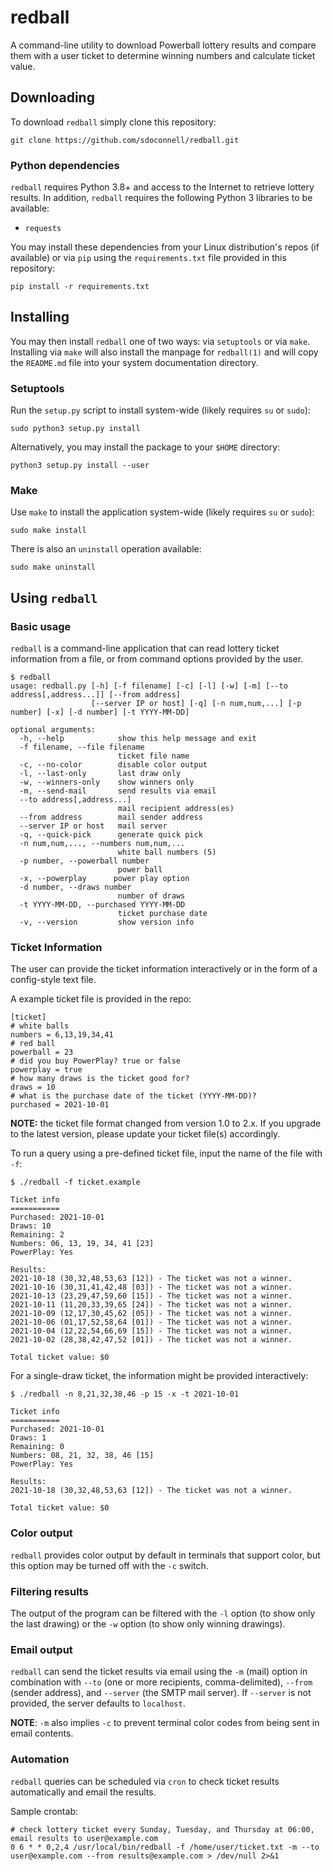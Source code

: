 # redball
A command-line utility to download Powerball lottery results and compare them with a user ticket to determine winning numbers and calculate ticket value.

## Downloading
To download `redball` simply clone this repository:

    git clone https://github.com/sdoconnell/redball.git

### Python dependencies
`redball` requires Python 3.8+ and access to the Internet to retrieve lottery results. In addition, `redball` requires the following Python 3 libraries to be available:
- `requests`

You may install these dependencies from your Linux distribution's repos (if available) or via `pip` using the `requirements.txt` file provided in this repository:

    pip install -r requirements.txt

## Installing
You may then install `redball` one of two ways: via `setuptools` or via `make`. Installing via `make` will also install the manpage for `redball(1)` and will copy the `README.md` file into your system documentation directory.

### Setuptools
Run the `setup.py` script to install system-wide (likely requires `su` or `sudo`):

    sudo python3 setup.py install

Alternatively, you may install the package to your `$HOME` directory:

    python3 setup.py install --user

### Make
Use `make` to install the application system-wide (likely requires `su` or `sudo`):

    sudo make install

There is also an `uninstall` operation available:

    sudo make uninstall

## Using `redball`

### Basic usage
`redball` is a command-line application that can read lottery ticket information from a file, or from command options provided by the user.

    $ redball
    usage: redball.py [-h] [-f filename] [-c] [-l] [-w] [-m] [--to address[,address...]] [--from address]
                      [--server IP or host] [-q] [-n num,num,...] [-p number] [-x] [-d number] [-t YYYY-MM-DD]

    optional arguments:
      -h, --help            show this help message and exit
      -f filename, --file filename
                            ticket file name
      -c, --no-color        disable color output
      -l, --last-only       last draw only
      -w, --winners-only    show winners only
      -m, --send-mail       send results via email
      --to address[,address...]
                            mail recipient address(es)
      --from address        mail sender address
      --server IP or host   mail server
      -q, --quick-pick      generate quick pick
      -n num,num,..., --numbers num,num,...
                            white ball numbers (5)
      -p number, --powerball number
                            power ball
      -x, --powerplay      power play option
      -d number, --draws number
                            number of draws
      -t YYYY-MM-DD, --purchased YYYY-MM-DD
                            ticket purchase date
      -v, --version         show version info


### Ticket Information ###
The user can provide the ticket information interactively or in the form of a config-style text file.

A example ticket file is provided in the repo:

    [ticket]
    # white balls
    numbers = 6,13,19,34,41
    # red ball
    powerball = 23
    # did you buy PowerPlay? true or false
    powerplay = true
    # how many draws is the ticket good for?
    draws = 10
    # what is the purchase date of the ticket (YYYY-MM-DD)?
    purchased = 2021-10-01

**NOTE:** the ticket file format changed from version 1.0 to 2.x. If you upgrade to the latest version, please update your ticket file(s) accordingly.

To run a query using a pre-defined ticket file, input the name of the file with `-f`:

    $ ./redball -f ticket.example
    
    Ticket info
    ===========
    Purchased: 2021-10-01
    Draws: 10
    Remaining: 2
    Numbers: 06, 13, 19, 34, 41 [23]
    PowerPlay: Yes

    Results:
    2021-10-18 (30,32,48,53,63 [12]) - The ticket was not a winner.
    2021-10-16 (30,31,41,42,48 [03]) - The ticket was not a winner.
    2021-10-13 (23,29,47,59,60 [15]) - The ticket was not a winner.
    2021-10-11 (11,20,33,39,65 [24]) - The ticket was not a winner.
    2021-10-09 (12,17,30,45,62 [05]) - The ticket was not a winner.
    2021-10-06 (01,17,52,58,64 [01]) - The ticket was not a winner.
    2021-10-04 (12,22,54,66,69 [15]) - The ticket was not a winner.
    2021-10-02 (28,38,42,47,52 [01]) - The ticket was not a winner.

    Total ticket value: $0

For a single-draw ticket, the information might be provided interactively: 

    $ ./redball -n 8,21,32,38,46 -p 15 -x -t 2021-10-01

    Ticket info
    ===========
    Purchased: 2021-10-01
    Draws: 1
    Remaining: 0
    Numbers: 08, 21, 32, 38, 46 [15]
    PowerPlay: Yes

    Results:
    2021-10-18 (30,32,48,53,63 [12]) - The ticket was not a winner.

    Total ticket value: $0

### Color output
`redball` provides color output by default in terminals that support color, but this option may be turned off with the `-c` switch.

### Filtering results
The output of the program can be filtered with the `-l` option (to show only the last drawing) or the `-w` option (to show only winning drawings).

### Email output
`redball` can send the ticket results via email using the `-m` (mail) option in combination with `--to` (one or more recipients, comma-delimited), `--from` (sender address), and `--server` (the SMTP mail server). If `--server` is not provided, the server defaults to `localhost`.

**NOTE**: `-m` also implies `-c` to prevent terminal color codes from being sent in email contents.

### Automation
`redball` queries can be scheduled via `cron` to check ticket results automatically and email the results.

Sample crontab:
    
    # check lottery ticket every Sunday, Tuesday, and Thursday at 06:00, email results to user@example.com
    0 6 * * 0,2,4 /usr/local/bin/redball -f /home/user/ticket.txt -m --to user@example.com --from results@example.com > /dev/null 2>&1


